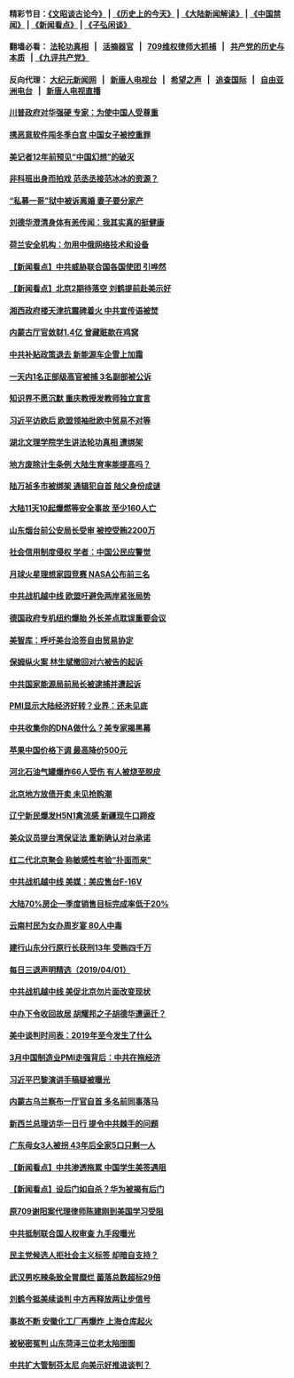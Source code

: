 #### 精彩节目：[《文昭谈古论今》](http://134.209.198.168/wenzhao) | [《历史上的今天》](http://134.209.198.168/today-in-history) | [《大陆新闻解读》](http://134.209.198.168/ntdtv-comedy) | [《中国禁闻》](http://134.209.198.168/ntdtv-news) | [《新闻看点》](http://134.209.198.168/news-insight) | [《子弘闲谈》](http://134.209.198.168/zihongxiantan/) 

  #### 翻墙必看： [法轮功真相](http://134.209.198.168:10000/videos/truth.html) &nbsp;&nbsp;|&nbsp;&nbsp; [活摘器官](http://134.209.198.168:10000/videos/res/Organs/) &nbsp;&nbsp;|&nbsp;&nbsp; [709维权律师大抓捕](http://134.209.198.168:10000/videos/709/) &nbsp;&nbsp;|&nbsp;&nbsp; [共产党的历史与本质](http://134.209.198.168:10000/videos/ccp.html) &nbsp;&nbsp;| [《九评共产党》](http://134.209.198.168:10000/videos/jiuping/) 

#### 反向代理： [大纪元新闻网](http://134.209.198.168:10080/) &nbsp;&nbsp;|&nbsp;&nbsp; [新唐人电视台](http://134.209.198.168:8000/) &nbsp;&nbsp;|&nbsp;&nbsp; [希望之声](http://134.209.198.168:8200/) &nbsp;&nbsp;|&nbsp;&nbsp; [追查国际](http://134.209.198.168:10010/) &nbsp;&nbsp;|&nbsp;&nbsp; [自由亚洲电台](http://134.209.198.168:9800/) &nbsp;&nbsp;|&nbsp;&nbsp; [新唐人电视直播](http://134.209.198.168/) 


#### [川普政府对华强硬 专家：为使中国人受尊重](../pages/nsc413/n11158598.md?t=04030337) 

#### [携恶意软件闯冬季白宫 中国女子被控重罪](../pages/nsc413/n11158549.md?t=04030337) 

#### [美记者12年前预见“中国幻想”的破灭](../pages/nsc413/n11158248.md?t=04030337) 

#### [非科班出身而拍戏 范丞丞接范冰冰的资源？](../pages/nsc413/n11158083.md?t=04030337) 

#### [“私募一哥”狱中被诉离婚 妻子要分家产](../pages/nsc413/n11158465.md?t=04030337) 

#### [刘德华澄清身体有恙传闻：我其实真的挺健康](../pages/nsc413/n11158428.md?t=04030337) 

#### [荷兰安全机构：勿用中俄网络技术和设备](../pages/nsc413/n11158222.md?t=04030337) 

#### [【新闻看点】中共威胁联合国各国使团 引哗然](../pages/nsc413/n11158234.md?t=04030337) 

#### [【新闻看点】北京2期待落空 刘鹤提前赴美示好](../pages/nsc413/n11158091.md?t=04030337) 

#### [湘西政府楼天津抗震碑着火 中共宣传语被焚](../pages/nsc413/n11158353.md?t=04030337) 

#### [内蒙古厅官敛财1.4亿 曾藏赃款在鸡窝](../pages/nsc413/n11158080.md?t=04030337) 

#### [中共补贴政策退去 新能源车企雪上加霜](../pages/nsc413/n11149123.md?t=04030337) 

#### [一天内1名正部级高官被捕 3名副部被公诉](../pages/nsc413/n11158221.md?t=04030337) 

#### [知识界不愿沉默 重庆教授发教师独立宣言](../pages/nsc413/n11158228.md?t=04030337) 

#### [习近平访欧后 欧盟领袖批欧中贸易不对等](../pages/nsc413/n11158191.md?t=04030337) 

#### [湖北文理学院学生讲法轮功真相 遭绑架](../pages/nsc413/n11157659.md?t=04030337) 

#### [地方废除计生条例 大陆生育率能提高吗？](../pages/nsc413/n11157778.md?t=04030337) 

#### [陆万祯多市被绑架 通辑犯自首 陆父身份成谜](../pages/nsc413/n11157940.md?t=04030337) 

#### [大陆11天10起爆燃等安全事故 至少160人亡](../pages/nsc413/n11157955.md?t=04030337) 

#### [山东烟台前公安局长受审 被控受贿2200万](../pages/nsc413/n11157695.md?t=04030337) 

#### [社会信用制度侵权 学者：中国公民应警觉](../pages/nsc413/n11155966.md?t=04030337) 

#### [月球火星理想家园竞赛 NASA公布前三名](../pages/nsc413/n11157970.md?t=04030337) 

#### [中共战机越中线 欧盟吁避免两岸紧张局势](../pages/nsc413/n11157905.md?t=04030337) 


#### [德国政府专机纽约爆胎 外长差点耽误重要会议](../pages/nsc413/n11157655.md?t=04030337) 

#### [美智库：呼吁美台洽签自由贸易协定](../pages/nsc413/n11157767.md?t=04030337) 

#### [保姆纵火案 林生斌撤回对六被告的起诉](../pages/nsc413/n11157056.md?t=04030337) 

#### [中共国家能源局前局长被逮捕并遭起诉](../pages/nsc413/n11157508.md?t=04030337) 

#### [PMI显示大陆经济好转？业界：还未见底](../pages/nsc413/n11157139.md?t=04030337) 

#### [中共收集你的DNA做什么？美专家揭黑幕](../pages/nsc413/n11156644.md?t=04030337) 

#### [苹果中国价格下调 最高降价500元](../pages/nsc413/n11157207.md?t=04030337) 

#### [河北石油气罐爆炸66人受伤 有人被烧至脱皮](../pages/nsc413/n11156884.md?t=04030337) 

#### [北京地方放债开卖 未见抢购潮](../pages/nsc413/n11156747.md?t=04030337) 

#### [辽宁新民爆发H5N1禽流感 新疆现牛口蹄疫](../pages/nsc413/n11156860.md?t=04030337) 

#### [美众议员提台湾保证法 重新确认对台承诺](../pages/nsc413/n11156973.md?t=04030337) 

#### [红二代北京聚会 称敏感性考验“扑面而来”](../pages/nsc413/n11156682.md?t=04030337) 

#### [中共战机越中线 美媒：美应售台F-16V](../pages/nsc413/n11156695.md?t=04030337) 

#### [大陆70%房企一季度销售目标完成率低于20%](../pages/nsc413/n11156436.md?t=04030337) 

#### [云南村民为女办周岁宴 80人中毒](../pages/nsc413/n11156621.md?t=04030337) 

#### [建行山东分行原行长获刑13年 受贿四千万](../pages/nsc413/n11156152.md?t=04030337) 

#### [每日三退声明精选（2019/04/01）](../pages/nsc413/n11156698.md?t=04030337) 

#### [中共战机越中线 美促北京勿片面改变现状](../pages/nsc413/n11156599.md?t=04030337) 

#### [中办下令收回故居 胡耀邦之子胡德华遭逼迁？](../pages/nsc413/n11156626.md?t=04030337) 

#### [美中谈判时间表：2019年至今发生了什么](../pages/nsc413/n11156116.md?t=04030337) 

#### [3月中国制造业PMI走强背后：中共在拖经济](../pages/nsc413/n11156289.md?t=04030337) 

#### [习近平巴黎演讲手稿疑被曝光](../pages/nsc413/n11156039.md?t=04030337) 

#### [内蒙古乌兰察布一厅官自首 多名前同事落马](../pages/nsc413/n11156129.md?t=04030337) 

#### [新西兰总理访华一日行 提令中共棘手的问题](../pages/nsc413/n11155447.md?t=04030337) 

#### [广东母女3人被拐 43年后全家5口只剩一人](../pages/nsc413/n11156002.md?t=04030337) 

#### [【新闻看点】中共渗透拖累 中国学生美签遇阻](../pages/nsc413/n11155955.md?t=04030337) 

#### [【新闻看点】设后门如自杀？华为被揭有后门](../pages/nsc413/n11155722.md?t=04030337) 

#### [原709谢阳案代理律师陈建刚到美国学习受阻](../pages/nsc413/n11156047.md?t=04030337) 

#### [中共抵制联合国人权审查 九手段曝光](../pages/nsc413/n11155997.md?t=04030337) 

#### [民主党候选人拒社会主义标签 却暗自支持？](../pages/nsc413/n11155937.md?t=04030337) 

#### [武汉男吃辣条致全胃糜烂 菌落总数超标29倍](../pages/nsc413/n11155715.md?t=04030337) 

#### [刘鹤今抵美续谈判 中方再释放两让步信号](../pages/nsc413/n11155920.md?t=04030337) 

#### [事故不断 安徽化工厂再爆炸 上海仓库起火](../pages/nsc413/n11155848.md?t=04030337) 

#### [被秘密冤判 山东菏泽三位老太陷囹圄](../pages/nsc413/n11155656.md?t=04030337) 

#### [中共扩大管制芬太尼 向美示好推进谈判？](../pages/nsc413/n11155762.md?t=04030337) 

